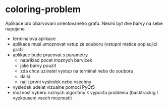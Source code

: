 # coloring-problem
Aplikace pro obarvovani orientovaneho grafu. Nesmi byt dve barvy na sebe napojene.

* terminalova aplikace 
* aplikace musi umoznovat vstup ze souboru (vstupni matice popisujici graf)
* aplikace bude pracovat s parametry 
  * napriklad pocet moznych barvicek
  * jake barvy pouzit 
  * zda chce uzivatel vystup na terminal nebo do souboru
  * dalsi
  * najit prvni vysledek nebo vsechny
* vysledek udelat vizualne pomoci PyQt5
* moznost vyberu ruznych algoritmu k vypoctu problemu (backtrackig / vyzkouseni vsech moznosti)

